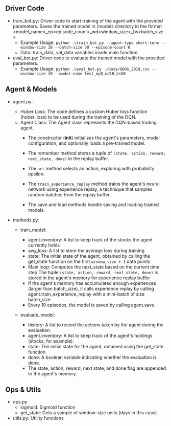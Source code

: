 ## Driver Code
* train_bot.py: Driver code to start training of the agent with the provided parameters.
Saves the trained model in /models directory in the format <model_name>_ep<episode_count>\_wd<window_size>_bs<batch_size>
  * Example Usage:
```python .\train_bot.py --agent-type short-term --window-size 10 --batch-size 50 --episode-count 0```
  * Data: train_data, val_data variables inside main function.
* eval_bot.py: Driver code to evaluate the trained model with the provided parameters.
  * Example Usage:
```python .\eval_bot.py ./data/GOOG_2019.csv --window-size 10 --model-name test_ep0_wd10_bs50```

## Agent & Models
* agent.py:
  * Huber Loss:
    The code defines a custom Huber loss function (huber_loss) to be used during the training of the DQN.
  * Agent Class: The Agent class represents the DQN-based trading agent. 
    * The constructor (__init__) initializes the agent's parameters, 
     model configuration, and optionally loads a pre-trained model. 
    
    * The remember method stores a tuple of ```(state, action, reward, next_state, done)``` in the replay buffer.
    
    * The ```act``` method selects an action, exploring with probability epsilon.
      
    * The ```train_experience_replay``` method trains the agent's neural network using experience replay, a technique that samples random batches from the replay buffer.
      
    * The save and load methods handle saving and loading trained models.

* methods.py:
    * train_model:
      * agent.inventory: A list to keep track of the stocks the agent currently holds 
      * avg_loss: A list to store the average loss during training 
      * state: The initial state of the agent, obtained by calling the get_state function on the first ```window_size + 1``` data points 
      * Main loop: 
              Computes the next_state based on the current time step
              The tuple ```(state, action, reward, next_state, done)``` 
              is stored in the agent's memory for experience replay buffer 
      * If the agent's memory has accumulated enough experiences (larger than batch_size), it calls experience replay by calling agent.train_experience_replay with a mini-batch of size batch_size
      * Every 10 episodes, the model is saved by calling agent.save.
  
    * evaluate_model: 
      * history: A list to record the actions taken by the agent during the evaluation.
      * agent.inventory: A list to keep track of the agent's holdings (stocks, for example).
      * state: The initial state for the agent, obtained using the get_state function.
      * done: A boolean variable indicating whether the evaluation is done.
      * The state, action, reward, next state, and done flag are appended to the agent's memory.

## Ops & Utils
* ops.py
  * sigmoid: Sigmoid function
  * get_state: Gets a sample of window-size units (days in this case)
* utils.py: Utility functions